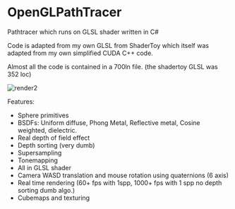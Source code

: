 # OpenGLPathTracer

Pathtracer which runs on GLSL shader written in C#

Code is adapted from my own GLSL from ShaderToy which itself
was adapted from my own simplified CUDA C++ code. 

Almost all the code is contained in a 700ln file. (the shadertoy GLSL was 352 loc)


![render2](https://user-images.githubusercontent.com/8173214/193342359-8d2c40f9-334f-4641-99a4-4f537cb65be4.png)


Features:
- Sphere primitives
- BSDFs: Uniform diffuse, Phong Metal, Reflective metal, Cosine weighted, dielectric.
- Real depth of field effect
- Depth sorting (very dumb)
- Supersampling
- Tonemapping
- All in GLSL shader
- Camera WASD translation and mouse rotation using quaternions (6 axis)
- Real time rendering (60+ fps with 1spp, 1000+ fps with 1 spp no depth sorting dumb algo.)
- Cubemaps and texturing 
